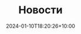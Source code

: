 ---
title: "Новости"
layout: news
date: 2024-01-10T18:20:26+10:00
menu: main
weight: 40
type: news
---